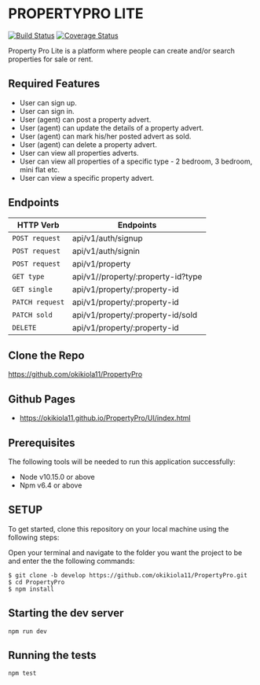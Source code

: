 # PROPERTYPRO LITE
[![Build Status](https://travis-ci.org/okikiola11/PropertyPro.svg?branch=develop)](https://travis-ci.org/okikiola11/PropertyPro)
[![Coverage Status](https://coveralls.io/repos/github/okikiola11/PropertyPro/badge.svg?branch=develop)](https://coveralls.io/github/okikiola11/PropertyPro?branch=develop)

Property Pro Lite is a platform where people can create and/or search properties for sale or rent.

## Required Features

- User can sign up.
- User can sign in.
- User (agent) can post a property advert.
- User (agent) can update the details of a property advert.
- User (agent) can mark his/her posted advert as sold.
- User (agent) can delete a property advert.
- User can view all properties adverts.
- User can view all properties of a specific type - 2 bedroom, 3 bedroom, mini flat etc.
- User can view a specific property advert.

## Endpoints

| HTTP Verb       | Endpoints                                 |
| --------------- | ----------------------------------------- |
| `POST request`  | api/v1/auth/signup                        |
| `POST request`  | api/v1/auth/signin                        |
| `POST request`  | api/v1/property                           |
| `GET type`      | api/v1//property/:property-id?type        |
| `GET single`    | api/v1/property/:property-id              |
| `PATCH request` | api/v1/property/:property-id              |
| `PATCH sold`    | api/v1/property/:property-id/sold         |
| `DELETE`        | api/v1/property/:property-id              |


## Clone the Repo

https://github.com/okikiola11/PropertyPro

## Github Pages

- https://okikiola11.github.io/PropertyPro/UI/index.html

## Prerequisites

The following tools will be needed to run this application successfully:

- Node v10.15.0 or above
- Npm v6.4 or above

## SETUP

To get started, clone this repository on your local machine using the following steps:

Open your terminal and navigate to the folder you want the project to be and enter the the following commands:
```
$ git clone -b develop https://github.com/okikiola11/PropertyPro.git
$ cd PropertyPro
$ npm install
```

## Starting the dev server

```
npm run dev
```

## Running the tests

```
npm test
```

